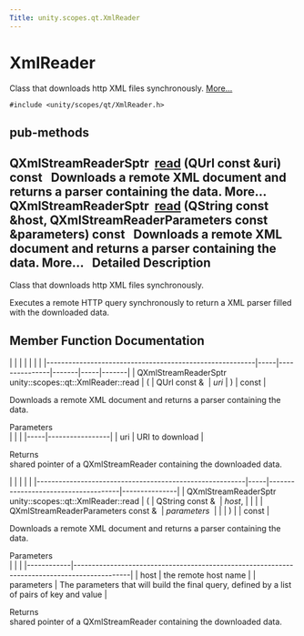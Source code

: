 ```yaml
---
Title: unity.scopes.qt.XmlReader
---
```

        
XmlReader
=========

Class that downloads http XML files synchronously. [More...](#details)

`#include <unity/scopes/qt/XmlReader.h>`

pub-methods
------------------------------------------------------

QXmlStreamReaderSptr 
<a href="#a9a5eebad22c444bf8be96f1536dd1261">read</a> (QUrl const &uri) const
 
Downloads a remote XML document and returns a parser containing the data. More...
 
QXmlStreamReaderSptr 
<a href="#a63c00ae978813fc9d9a71e754d8e905f">read</a> (QString const &host, QXmlStreamReaderParameters const &parameters) const
 
Downloads a remote XML document and returns a parser containing the data. More...
 
<span id="details"></span>
Detailed Description
--------------------

Class that downloads http XML files synchronously.

Executes a remote HTTP query synchronously to return a XML parser filled with the downloaded data.

Member Function Documentation
-----------------------------

<span id="a9a5eebad22c444bf8be96f1536dd1261" class="anchor"></span>
|                                                         |     |               |       |     |       |
|---------------------------------------------------------|-----|---------------|-------|-----|-------|
| QXmlStreamReaderSptr unity::scopes::qt::XmlReader::read | (   | QUrl const &  | *uri* | )   | const |

Downloads a remote XML document and returns a parser containing the data.

Parameters  
|     |                 |
|-----|-----------------|
| uri | URI to download |

<!-- -->

Returns  
shared pointer of a QXmlStreamReader containing the downloaded data.

<span id="a63c00ae978813fc9d9a71e754d8e905f" class="anchor"></span>
|                                                         |     |                                     |               |
|---------------------------------------------------------|-----|-------------------------------------|---------------|
| QXmlStreamReaderSptr unity::scopes::qt::XmlReader::read | (   | QString const &                     | *host*,       |
|                                                         |     | QXmlStreamReaderParameters const &  | *parameters*  |
|                                                         | )   |                                     | const         |

Downloads a remote XML document and returns a parser containing the data.

Parameters  
|            |                                                                                             |
|------------|---------------------------------------------------------------------------------------------|
| host       | the remote host name                                                                        |
| parameters | The parameters that will build the final query, defined by a list of pairs of key and value |

<!-- -->

Returns  
shared pointer of a QXmlStreamReader containing the downloaded data.


